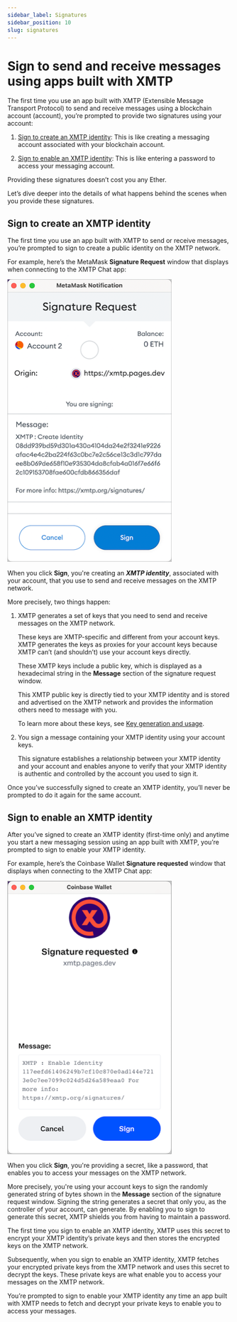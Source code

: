 ```yaml
---
sidebar_label: Signatures
sidebar_position: 10
slug: signatures
---
```


# Sign to send and receive messages using apps built with XMTP

The first time you use an app built with XMTP (Extensible Message Transport Protocol) to send and receive messages using a blockchain account (account), you’re prompted to provide two signatures using your account:

1. [Sign to create an XMTP identity](#sign-to-create-an-xmtp-identity): This is like creating a messaging account associated with your blockchain account.

2. [Sign to enable an XMTP identity](#sign-to-enable-an-xmtp-identity): This is like entering a password to access your messaging account.

Providing these signatures doesn’t cost you any Ether.

Let’s dive deeper into the details of what happens behind the scenes when you provide these signatures.

## Sign to create an XMTP identity

The first time you use an app built with XMTP to send or receive messages, you’re prompted to sign to create a public identity on the XMTP network.

For example, here’s the MetaMask **Signature Request** window that displays when connecting to the XMTP Chat app:

![MetaMask wallet browser extension Signature Request window showing an "XMTP: Create Identity" message](img/create-identity.png)

When you click **Sign**, you're creating an **_XMTP identity_**, associated with your account, that you use to send and receive messages on the XMTP network.

More precisely, two things happen:

1. XMTP generates a set of keys that you need to send and receive messages on the XMTP network.

    These keys are XMTP-specific and different from your account keys. XMTP generates the keys as proxies for your account keys because XMTP can’t (and shouldn’t) use your account keys directly.

    These XMTP keys include a public key, which is displayed as a hexadecimal string in the **Message** section of the signature request window.

    This XMTP public key is directly tied to your XMTP identity and is stored and advertised on the XMTP network and provides the information others need to message with you.

    To learn more about these keys, see [Key generation and usage](key-generation-and-usage).

2. You sign a message containing your XMTP identity using your account keys.

    This signature establishes a relationship between your XMTP identity and your account and enables anyone to verify that your XMTP identity is authentic and controlled by the account you used to sign it.

Once you’ve successfully signed to create an XMTP identity, you’ll never be prompted to do it again for the same account.

## Sign to enable an XMTP identity

After you’ve signed to create an XMTP identity (first-time only) and anytime you start a new messaging session using an app built with XMTP, you’re prompted to sign to enable your XMTP identity.

For example, here’s the Coinbase Wallet **Signature requested** window that displays when connecting to the XMTP Chat app:

![Coinbase browser extension Signature requested window showing an "XMTP: Enable Identity" message](img/enable-identity.png)

When you click **Sign**, you're providing a secret, like a password, that enables you to access your messages on the XMTP network.

More precisely, you're using your account keys to sign the randomly generated string of bytes shown in the **Message** section of the signature request window. Signing the string generates a secret that only you, as the controller of your account, can generate. By enabling you to sign to generate this secret, XMTP shields you from having to maintain a password.

The first time you sign to enable an XMTP identity, XMTP uses this secret to encrypt your XMTP identity’s private keys and then stores the encrypted keys on the XMTP network.

Subsequently, when you sign to enable an XMTP identity, XMTP fetches your encrypted private keys from the XMTP network and uses this secret to decrypt the keys. These private keys are what enable you to access your messages on the XMTP network.

You’re prompted to sign to enable your XMTP identity any time an app built with XMTP needs to fetch and decrypt your private keys to enable you to access your messages.
